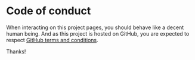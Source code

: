 # Code of conduct

When interacting on this project pages, you should behave like a decent human being. And as this project is hosted on GitHub, you are expected to respect [GitHub terms and conditions](https://docs.github.com/en/site-policy/github-terms/github-terms-of-service).

Thanks!
